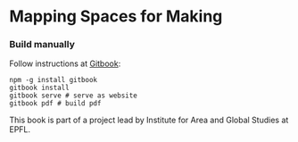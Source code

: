 # Mapping Spaces for Making

### Build manually

Follow instructions at [Gitbook](https://github.com/GitbookIO/gitbook):

    npm -g install gitbook
    gitbook install
    gitbook serve # serve as website
    gitbook pdf # build pdf

This book is part of a project lead by Institute for Area and Global Studies at EPFL.

